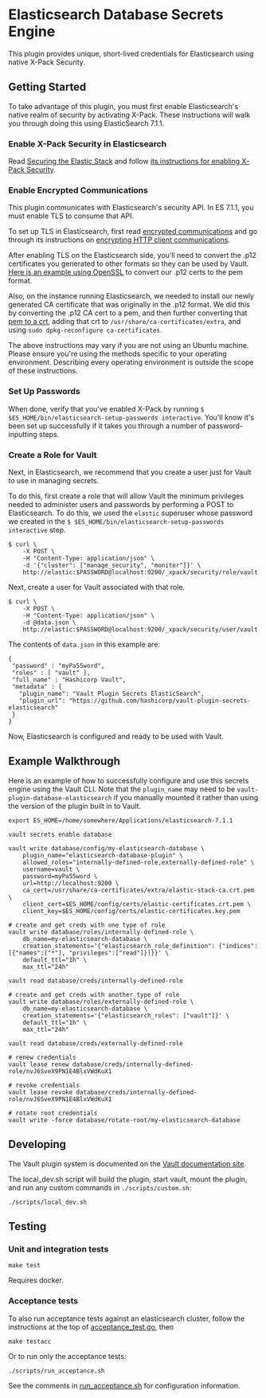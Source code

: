 # Elasticsearch Database Secrets Engine
This plugin provides unique, short-lived credentials for Elasticsearch using native X-Pack Security.

## Getting Started

To take advantage of this plugin, you must first enable Elasticsearch's native realm of security by activating X-Pack. These
instructions will walk you through doing this using ElasticSearch 7.1.1.

### Enable X-Pack Security in Elasticsearch

Read [Securing the Elastic Stack](https://www.elastic.co/guide/en/elastic-stack-overview/7.1/elasticsearch-security.html) and 
follow [its instructions for enabling X-Pack Security](https://www.elastic.co/guide/en/elasticsearch/reference/7.1/setup-xpack.html). 

### Enable Encrypted Communications

This plugin communicates with Elasticsearch's security API. In ES 7.1.1, you must enable TLS to consume that API.

To set up TLS in Elasticsearch, first read [encrypted communications](https://www.elastic.co/guide/en/elastic-stack-overview/7.1/encrypting-communications.html)
and go through its instructions on [encrypting HTTP client communications](https://www.elastic.co/guide/en/elasticsearch/reference/7.1/configuring-tls.html#tls-http). 

After enabling TLS on the Elasticsearch side, you'll need to convert the .p12 certificates you generated to other formats so they can be 
used by Vault. [Here is an example using OpenSSL](https://stackoverflow.com/questions/15144046/converting-pkcs12-certificate-into-pem-using-openssl) 
to convert our .p12 certs to the pem format.

Also, on the instance running Elasticsearch, we needed to install our newly generated CA certificate that was originally in the .p12 format.
We did this by converting the .p12 CA cert to a pem, and then further converting that 
[pem to a crt](https://stackoverflow.com/questions/13732826/convert-pem-to-crt-and-key), adding that crt to `/usr/share/ca-certificates/extra`, 
and using `sudo dpkg-reconfigure ca-certificates`.

The above instructions may vary if you are not using an Ubuntu machine. Please ensure you're using the methods specific to your operating
environment. Describing every operating environment is outside the scope of these instructions.

### Set Up Passwords

When done, verify that you've enabled X-Pack by running `$ $ES_HOME/bin/elasticsearch-setup-passwords interactive`. You'll
know it's been set up successfully if it takes you through a number of password-inputting steps.

### Create a Role for Vault

Next, in Elasticsearch, we recommend that you create a user just for Vault to use in managing secrets.

To do this, first create a role that will allow Vault the minimum privileges needed to administer users and passwords by performing a
POST to Elasticsearch. To do this, we used the `elastic` superuser whose password we created in the
`$ $ES_HOME/bin/elasticsearch-setup-passwords interactive` step.

```
$ curl \
    -X POST \
    -H "Content-Type: application/json" \
    -d '{"cluster": ["manage_security", "monitor"]}' \
    http://elastic:$PASSWORD@localhost:9200/_xpack/security/role/vault
```

Next, create a user for Vault associated with that role.

```
$ curl \
    -X POST \
    -H "Content-Type: application/json" \
    -d @data.json \
    http://elastic:$PASSWORD@localhost:9200/_xpack/security/user/vault
```

The contents of `data.json` in this example are:
```
{
 "password" : "myPa55word",
 "roles" : [ "vault" ],
 "full_name" : "Hashicorp Vault",
 "metadata" : {
   "plugin_name": "Vault Plugin Secrets ElasticSearch",
   "plugin_url": "https://github.com/hashicorp/vault-plugin-secrets-elasticsearch"
 }
}
```

Now, Elasticsearch is configured and ready to be used with Vault.

## Example Walkthrough

Here is an example of how to successfully configure and use this secrets engine using the Vault CLI. Note that the 
`plugin_name` may need to be `vault-plugin-database-elasticsearch` if you manually mounted it rather than using the
version of the plugin built in to Vault.
```
export ES_HOME=/home/somewhere/Applications/elasticsearch-7.1.1

vault secrets enable database

vault write database/config/my-elasticsearch-database \
    plugin_name="elasticsearch-database-plugin" \
    allowed_roles="internally-defined-role,externally-defined-role" \
    username=vault \
    password=myPa55word \
    url=http://localhost:9200 \
    ca_cert=/usr/share/ca-certificates/extra/elastic-stack-ca.crt.pem \
    client_cert=$ES_HOME/config/certs/elastic-certificates.crt.pem \
    client_key=$ES_HOME/config/certs/elastic-certificates.key.pem
    
# create and get creds with one type of role
vault write database/roles/internally-defined-role \
    db_name=my-elasticsearch-database \
    creation_statements='{"elasticsearch_role_definition": {"indices": [{"names":["*"], "privileges":["read"]}]}}' \
    default_ttl="1h" \
    max_ttl="24h"
    
vault read database/creds/internally-defined-role
    
# create and get creds with another type of role
vault write database/roles/externally-defined-role \
    db_name=my-elasticsearch-database \
    creation_statements='{"elasticsearch_roles": ["vault"]}' \
    default_ttl="1h" \
    max_ttl="24h"

vault read database/creds/externally-defined-role

# renew credentials
vault lease renew database/creds/internally-defined-role/nvJ6SveX9PN1E4BlxVWdKuX1

# revoke credentials
vault lease revoke database/creds/internally-defined-role/nvJ6SveX9PN1E4BlxVWdKuX1

# rotate root credentials
vault write -force database/rotate-root/my-elasticsearch-database
```

## Developing

The Vault plugin system is documented on the [Vault documentation site](https://www.vaultproject.io/docs/internals/plugins.html).

The local_dev.sh script will build the plugin, start vault, mount the plugin,
and run any custom commands in `./scripts/custom.sh`:

```console
./scripts/local_dev.sh
```

## Testing

### Unit and integration tests

```console
make test
```

Requires docker.

### Acceptance tests

To also run acceptance tests against an elasticsearch cluster, follow the
instructions at the top of [acceptance_test.go](./acceptance_test.go), then

```console
make testacc
```

Or to run only the acceptance tests:

```console
./scripts/run_acceptance.sh
```

See the comments in [run_acceptance.sh](./scripts/run_acceptance.sh) for
configuration information.
